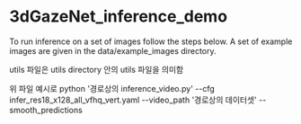 # 3dGazeNet_inference_demo

To run inference on a set of images follow the steps below. A set of example images are given in the data/example_images directory.

utils 파일은 utils directory 안의 utils 파일을 의미함

위 파일 예시로 python '경로상의 inference_video.py' --cfg infer_res18_x128_all_vfhq_vert.yaml --video_path '경로상의 데이터셋' --smooth_predictions
